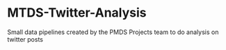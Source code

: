 # MTDS-Twitter-Analysis
Small data pipelines created by the PMDS Projects team to do analysis on twitter posts
